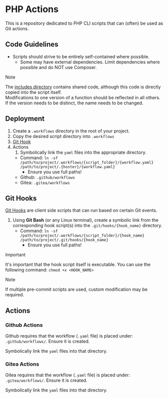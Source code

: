 # PHP Actions

This is a repository dedicated to PHP CLI scripts that can (often) be used as Git actions.

## Code Guidelines

- Scripts should strive to be entirely self-contained where possible.
  - Some may have external dependencies. Limit dependencies where possible and do NOT use Composer.

> [!NOTE]
> The [includes directory](./includes/) contains shared code, although this code is directly copied into the script itself.  
> Modifications to one version of a function should be reflected in all others. If the version needs to be distinct, the name needs to be changed.

## Deployment

1. Create a `.workflows` directory in the root of your project.
2. Copy the desired script directory into `.workflows`
3. [Git Hook](#git-hooks)
4. Actions
    1. Symbolically link the `yaml` files into the appropriate directory.
      - Command: `ln -sf /path/to/project/.workflows/{script_folder}/{workflow.yaml} /path/to/project/.{hoster}/{workflow.yaml}`
        - Ensure you use full paths!
      - Github: `.github/workflows`
      - Gitea: `.gitea/workflows`

## Git Hooks

[Git Hooks](https://git-scm.com/book/ms/v2/Customizing-Git-Git-Hooks) are client side scripts that can run based on certain Git events.

1. Using **Git Bash** (or any Linux terminal), create a symbolic link from the corresponding hook script(s) into the `.git/hooks/{hook_name}` directory.
    - Command: `ln -sf /path/to/project/.workflows/{script_folder}/{hook_name} /path/to/project/.git/hooks/{hook_name}`
      - Ensure you use full paths!

> [!IMPORTANT]  
> It's important that the hook script itself is executable.
> You can use the following command: `chmod +x <HOOK_NAME>`

> [!NOTE]  
> If multiple pre-commit scripts are used, custom modification may be required.

## Actions

### Github Actions

Github requires that the workflow (`.yaml` file) is placed under: `.github/workflows/`. Ensure it is created.

Symbolically link the `yaml` files into that directory.

### Gitea Actions

Gitea requires that the workflow (`.yaml` file) is placed under: `.gitea/workflows/`. Ensure it is created.

Symbolically link the `yaml` files into that directory.
